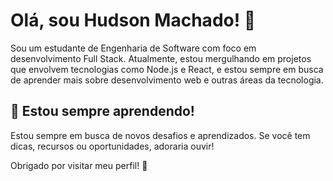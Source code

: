 # Olá, sou Hudson Machado! 👋

Sou um estudante de Engenharia de Software com foco em desenvolvimento Full Stack. Atualmente, estou mergulhando em projetos que envolvem tecnologias como Node.js e React, e estou sempre em busca de aprender mais sobre desenvolvimento web e outras áreas da tecnologia.

## 🌱 Estou sempre aprendendo!

Estou sempre em busca de novos desafios e aprendizados. Se você tem dicas, recursos ou oportunidades, adoraria ouvir!

Obrigado por visitar meu perfil! 🚀
